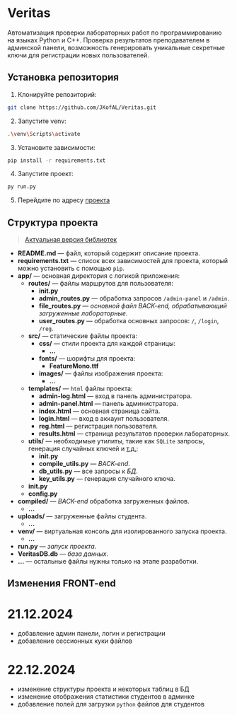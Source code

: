# Veritas

Автоматизация проверки лабораторных работ по программированию на языках Python и C++. Проверка результатов преподавателем в админской панели, возможность генерировать уникальные секретные ключи для регистрации новых пользователей.

## Установка репозитория

1. Клонируйте репозиторий:
```bash
git clone https://github.com/JKofAL/Veritas.git
```

2. Запустите venv:
```bash
.\venv\Scripts\activate
```

3. Установите зависимости:
```bash
pip install -r requirements.txt
```

4. Запустите проект:
```bash
py run.py
```

5. Перейдите по адресу [проекта](https://localhost:5000/)


## Структура проекта

> [Актуальная версия библиотек](https://github.com/JKofAL/Veritas/blob/master/requirements.txt)

- **README.md** — файл, который содержит описание проекта.
- **requirements.txt** — список всех зависимостей для проекта, который можно установить с помощью `pip`.
- **app/** — основная директория с логикой приложения:
    - **routes/** — файлы маршрутов для пользователя:
        - **__init__.py**
        - **admin_routes.py** — обработка запросов `/admin-panel` и `/admin`.
        - **file_routes.py** — *основной файл BACK-end, обрабатывающий загруженные лабораторные*.
        - **user_routes.py** — обработка основных запросов: `/`, `/login`, `/reg`.
    - **src/** — статические файлы проекта:
        - **css/** — стили проекта для каждой страницы:
            - **...**
        - **fonts/** — шорифты для проекта:
            - **FeatureMono.ttf**
        - **images/** — файлы изображения проекта:
            - **...**
    - **templates/** — `html` файлы проекта:
        - **admin-log.html** — вход в панель администратора.
        - **admin-panel.html** — панель администратора.
        - **index.html** — основная страница сайта.
        - **login.html** — вход в аккаунт пользователя.
        - **reg.html** — регистрация пользователя.
        - **results.html** — страница результатов проверки лабораторных.
    - **utils/** — необходимые утилиты, такие как `SQLite` запросы, генерация случайных ключей и [т.д.](https://github.com/JKofAL/Veritas/tree/master/app/utils):
        - **__init__.py**
        - **compile_utils.py** — *BACK-end*.
        - **db_utils.py** — все запросы к *БД*.
        - **key_utils.py** — генерация случайного ключа.
    - **__init__.py**
    - **config.py**
- **compiled/** — *BACK-end* обработка загруженных файлов.
    - **...**
- **uploads/** — загруженные файлы студента.
    - **...**
- **venv/** — виртуальная консоль для изолированного запуска проекта.
    - **...**
- **run.py** — *запуск проекта*.
- **VeritasDB.db** — *база данных*.
- **...** — остальные файлы нужны только на этапе разработки.

## Изменения FRONT-end

# 21.12.2024

- добавление админ панели, логин и регистрации
- добавление сессионных куки файлов

# 22.12.2024

- изменение структуры проекта и некоторых таблиц в БД
- изменение отображения статистики студентов в админке
- добавление полей для загрузки `python` файлов для студентов
